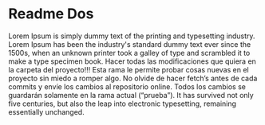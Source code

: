 # Readme Dos
Lorem Ipsum is simply dummy text of the printing and typesetting industry. Lorem Ipsum has been the industry's standard dummy text ever since the 1500s, when an unknown printer took a galley of type and scrambled it to make a type specimen book. Hacer todas las modificaciones que quiera en la carpeta del proyecto!!! Esta rama le
permite probar cosas nuevas en el proyecto sin miedo a romper algo. No olvide de
hacer fetch’s antes de cada commits y envíe los cambios al repositorio online. Todos
los cambios se guardarán solamente en la rama actual (“prueba”). It has survived not only five centuries, but also the leap into electronic typesetting, remaining essentially unchanged.
